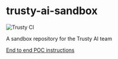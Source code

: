 # trusty-ai-sandbox
![Trusty CI](https://github.com/kiegroup/trusty-ai-sandbox/workflows/Trusty%20CI/badge.svg)

A sandbox repository for the Trusty AI team

[End to end POC instructions](TrustyAI%20POC%20instructions.md)
